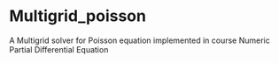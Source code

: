 # Multigrid_poisson
A Multigrid solver for Poisson equation implemented in course Numeric Partial Differential Equation
